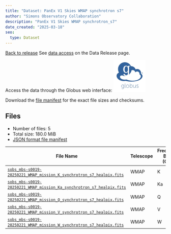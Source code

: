 ```yaml
---
title: "Dataset: PanEx V1 Skies WMAP synchrotron s7"
author: "Simons Observatory Collaboration"
description: "PanEx V1 Skies WMAP synchrotron_s7"
date_created: "2025-03-18"
seo:
  type: Dataset
---
```


[Back to release](./panexv1-wmap.html#datasets)
See [data access](./panexv1-wmap.html#data-access) on the Data Release page.

Access the data through the Globus web interface: [![Download via Globus](images/globus-logo.png)](https://app.globus.org/file-manager?origin_id=53b2a147-ae9d-4bbf-9d18-3b46d133d4bb&origin_path=%2Fpanexp_v1_wmap%2Fsynchrotron_s7%2F)

Download the [file manifest](https://g-0a470a.6b7bd8.0ec8.data.globus.org/panexp_v1_wmap/synchrotron_s7/manifest.json) for the exact file sizes and checksums.

## Files

- Number of files: 5
- Total size: 180.0 MiB
- [JSON format file manifest](https://g-0a470a.6b7bd8.0ec8.data.globus.org/panexp_v1_wmap/synchrotron_s7/manifest.json)

|                                                                                                        File Name                                                                                                        | Telescope | Frequency Band (GHz) | Pixelization |   Size   |
| ----------------------------------------------------------------------------------------------------------------------------------------------------------------------------------------------------------------------- | --------- | -------------------- | ------------ | -------- |
| [`sobs_mbs-s0019-20250221_WMAP_mission_K_synchrotron_s7_healpix.fits`](https://g-0a470a.6b7bd8.0ec8.data.globus.org/panexp_v1_wmap/synchrotron_s7/sobs_mbs-s0019-20250221_WMAP_mission_K_synchrotron_s7_healpix.fits)   | WMAP      | K                    | healpix      | 36.0 MiB |
| [`sobs_mbs-s0019-20250221_WMAP_mission_Ka_synchrotron_s7_healpix.fits`](https://g-0a470a.6b7bd8.0ec8.data.globus.org/panexp_v1_wmap/synchrotron_s7/sobs_mbs-s0019-20250221_WMAP_mission_Ka_synchrotron_s7_healpix.fits) | WMAP      | Ka                   | healpix      | 36.0 MiB |
| [`sobs_mbs-s0019-20250221_WMAP_mission_Q_synchrotron_s7_healpix.fits`](https://g-0a470a.6b7bd8.0ec8.data.globus.org/panexp_v1_wmap/synchrotron_s7/sobs_mbs-s0019-20250221_WMAP_mission_Q_synchrotron_s7_healpix.fits)   | WMAP      | Q                    | healpix      | 36.0 MiB |
| [`sobs_mbs-s0019-20250221_WMAP_mission_V_synchrotron_s7_healpix.fits`](https://g-0a470a.6b7bd8.0ec8.data.globus.org/panexp_v1_wmap/synchrotron_s7/sobs_mbs-s0019-20250221_WMAP_mission_V_synchrotron_s7_healpix.fits)   | WMAP      | V                    | healpix      | 36.0 MiB |
| [`sobs_mbs-s0019-20250221_WMAP_mission_W_synchrotron_s7_healpix.fits`](https://g-0a470a.6b7bd8.0ec8.data.globus.org/panexp_v1_wmap/synchrotron_s7/sobs_mbs-s0019-20250221_WMAP_mission_W_synchrotron_s7_healpix.fits)   | WMAP      | W                    | healpix      | 36.0 MiB |
